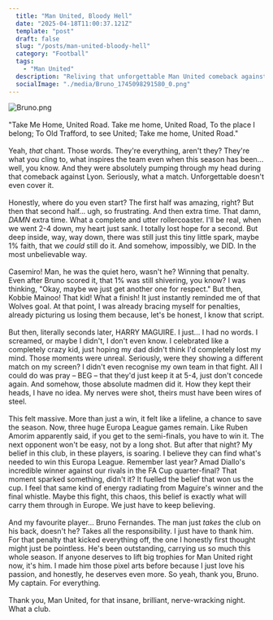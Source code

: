 ```yaml
---
  title: "Man United, Bloody Hell"
  date: "2025-04-18T11:00:37.121Z"
  template: "post"
  draft: false
  slug: "/posts/man-united-bloody-hell"
  category: "Football"
  tags:
    - "Man United"
  description: "Reliving that unforgettable Man United comeback against Lyon! My personal take on that thrilling drama and the belief it's ignited in the team."
  socialImage: "./media/Bruno_1745098291580_0.png"
---
```

![Bruno.png](/media/Bruno_1745098291580_0.png)
 <br/> <br/>"Take Me Home, United Road. Take me home, United Road, To the place I belong; To Old Trafford, to see United; Take me home, United Road."
 <br/> <br/>Yeah, *that* chant. Those words. They're everything, aren't they? They're what you cling to, what inspires the team even when this season has been... well, you know. And they were absolutely pumping through my head during that comeback against Lyon. Seriously, what a match. Unforgettable doesn't even cover it.
 <br/> <br/>Honestly, where do you even start? The first half was amazing, right? But then that second half... ugh, so frustrating. And then extra time. That damn, *DAMN* extra time. What a complete and utter rollercoaster. I'll be real, when we went 2-4 down, my heart just sank. I totally lost hope for a second. But deep inside, way, way down, there was still just this tiny little spark, maybe 1% faith, that we *could* still do it. And somehow, impossibly, we DID. In the most unbelievable way.
 <br/> <br/>Casemiro! Man, he was the quiet hero, wasn't he? Winning that penalty. Even after Bruno scored it, that 1% was still shivering, you know? I was thinking, "Okay, maybe we just get another one for respect." But then, Kobbie Mainoo! That kid! What a finish! It just instantly reminded me of that Wolves goal. At that point, I was already bracing myself for penalties, already picturing us losing them because, let's be honest, I know that script.
 <br/> <br/>But then, literally seconds later, HARRY MAGUIRE. I just... I had no words. I screamed, or maybe I didn't, I don't even know. I celebrated like a completely crazy kid, just hoping my dad didn't think I'd completely lost my mind. Those moments were unreal. Seriously, were they showing a different match on my screen? I didn't even recognise my own team in that fight. All I could do was pray – BEG – that they'd just keep it at 5-4, just don't concede again. And somehow, those absolute madmen did it. How they kept their heads, I have no idea. My nerves were shot, theirs must have been wires of steel.
 <br/> <br/>This felt massive. More than just a win, it felt like a lifeline, a chance to save the season. Now, three huge Europa League games remain. Like Ruben Amorim apparently said, if you get to the semi-finals, you have to win it. The next opponent won't be easy, not by a long shot. But after that night? My belief in this club, in these players, is soaring. I believe they can find what's needed to win this Europa League. Remember last year? Amad Diallo's incredible winner against our rivals in the FA Cup quarter-final? That moment sparked something, didn't it? It fuelled the belief that won us the cup. I feel that same kind of energy radiating from Maguire's winner and the final whistle. Maybe this fight, this chaos, this belief is exactly what will carry them through in Europe. We just have to keep believing.
 <br/> <br/>And my favourite player... Bruno Fernandes. The man just *takes* the club on his back, doesn't he? Takes all the responsibility. I just have to thank him. For that penalty that kicked everything off, the one I honestly first thought might just be pointless. He's been outstanding, carrying us so much this whole season. If anyone deserves to lift big trophies for Man United right now, it's him. I made him those pixel arts before because I just love his passion, and honestly, he deserves even more. So yeah, thank you, Bruno. My captain. For everything.
 <br/> <br/>Thank you, Man United, for that insane, brilliant, nerve-wracking night. What a club.
